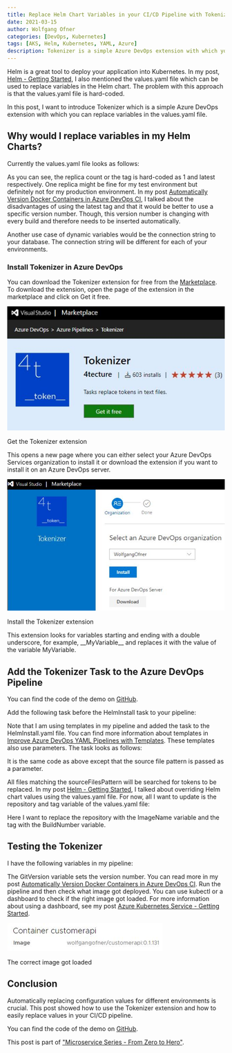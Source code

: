 ```yaml
---
title: Replace Helm Chart Variables in your CI/CD Pipeline with Tokenizer
date: 2021-03-15
author: Wolfgang Ofner
categories: [DevOps, Kubernetes]
tags: [AKS, Helm, Kubernetes, YAML, Azure]
description: Tokenizer is a simple Azure DevOps extension with which you can replace variables in Helm charts inside an Azure DevOps CI/CD pipeline.
---
```


Helm is a great tool to deploy your application into Kubernetes. In my post, [Helm - Getting Started](/helm-getting-started), I also mentioned the values.yaml file which can be used to replace variables in the Helm chart. The problem with this approach is that the values.yaml file is hard-coded.

In this post, I want to introduce Tokenizer which is a simple Azure DevOps extension with which you can replace variables in the values.yaml file. 

## Why would I replace variables in my Helm Charts?

Currently the values.yaml file looks as follows:

<script src="https://gist.github.com/WolfgangOfner/f75c7798c44d6a381019223031720350.js"></script>

As you can see, the replica count or the tag is hard-coded as 1 and latest respectively. One replica might be fine for my test environment but definitely not for my production environment. In my post [Automatically Version Docker Containers in Azure DevOps CI](/automatically-version-docker-container), I talked about the disadvantages of using the latest tag and that it would be better to use a specific version number. Though, this version number is changing with every build and therefore needs to be inserted automatically.

Another use case of dynamic variables would be the connection string to your database. The connection string will be different for each of your environments. 

### Install Tokenizer in Azure DevOps

You can download the Tokenizer extension for free from the [Marketplace](https://marketplace.visualstudio.com/items?itemName=4tecture.Tokenizer). To download the extension, open the page of the extension in the marketplace and click on Get it free.

<div class="col-12 col-sm-10 aligncenter">
  <a href="/assets/img/posts/2021/02/Get-the-Tokenizer-extension.jpg"><img loading="lazy" src="/assets/img/posts/2021/02/Get-the-Tokenizer-extension.jpg" alt="Get the Tokenizer extension" /></a>
  
  <p>
   Get the Tokenizer extension
  </p>
</div>

This opens a new page where you can either select your Azure DevOps Services organization to install it or download the extension if you want to install it on an Azure DevOps server.

<div class="col-12 col-sm-10 aligncenter">
  <a href="/assets/img/posts/2021/02/Install-the-Tokenizer-extension.jpg"><img loading="lazy" src="/assets/img/posts/2021/02/Install-the-Tokenizer-extension.jpg" alt="Install the Tokenizer extension" /></a>
  
  <p>
   Install the Tokenizer extension
  </p>
</div>

This extension looks for variables starting and ending with a double underscore, for example, \_\_MyVariable\_\_ and replaces it with the value of the variable MyVariable.

## Add the Tokenizer Task to the Azure DevOps Pipeline

You can find the code of the demo on <a href="https://github.com/WolfgangOfner/MicroserviceDemo/blob/master/CustomerApi/pipelines" target="_blank" rel="noopener noreferrer">GitHub</a>.

Add the following task before the HelmInstall task to your pipeline:

<script src="https://gist.github.com/WolfgangOfner/f2b5fafd6444c4b0d77d3325e1a60270.js"></script>

Note that I am using templates in my pipeline and added the task to the HelmInstall.yaml file. You can find more information about templates in [Improve Azure DevOps YAML Pipelines with Templates](/improve-azure-devops-pipelines-templates). These templates also use parameters. The task looks as follows:

<script src="https://gist.github.com/WolfgangOfner/febd71355c2c6ca52068901be0bffbbc.js"></script>

It is the same code as above except that the source file pattern is passed as a parameter.

All files matching the sourceFilesPattern will be searched for tokens to be replaced. In my post [Helm - Getting Started](/helm-getting-started), I talked about overriding Helm chart values using the values.yaml file. For now, all I want to update is the repository and tag variable of the values.yaml file:

<script src="https://gist.github.com/WolfgangOfner/7fe51f6151ab5d6c8f1bb91ed9be697d.js"></script>

Here I want to replace the repository with the ImageName variable and the tag with the BuildNumber variable. 

## Testing the Tokenizer

I have the following variables in my pipeline:

<script src="https://gist.github.com/WolfgangOfner/c007f3aa5240f26914cf476f879c25f3.js"></script>

The GitVersion variable sets the version number. You can read more in my post [Automatically Version Docker Containers in Azure DevOps CI](/automatically-version-docker-container). Run the pipeline and then check what image got deployed. You can use kubectl or a dashboard to check if the right image got loaded. For more information about using a dashboard, see my post [Azure Kubernetes Service - Getting Started](/azure-kubernetes-service-getting-started). 

<div class="col-12 col-sm-10 aligncenter">
  <a href="/assets/img/posts/2021/02/The-correct-image-got-loaded.jpg"><img loading="lazy" src="/assets/img/posts/2021/02/The-correct-image-got-loaded.jpg" alt="The correct image got loaded" /></a>
  
  <p>
   The correct image got loaded
  </p>
</div>

## Conclusion

Automatically replacing configuration values for different environments is crucial. This post showed how to use the Tokenizer extension and how to easily replace values in your CI/CD pipeline.

You can find the code of the demo on <a href="https://github.com/WolfgangOfner/MicroserviceDemo" target="_blank" rel="noopener noreferrer">GitHub</a>.

This post is part of ["Microservice Series - From Zero to Hero"](/microservice-series-from-zero-to-hero).